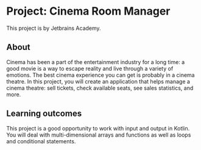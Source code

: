 # Project: Cinema Room Manager

This project is by Jetbrains Academy.

## About

Cinema has been a part of the entertainment industry for a long time: a good movie is a way to escape reality and live
through a variety of emotions. The best cinema experience you can get is probably in a cinema theatre. In this project,
you will create an application that helps manage a cinema theatre: sell tickets, check available seats, see sales
statistics, and more.

## Learning outcomes

This project is a good opportunity to work with input and output in Kotlin. You will deal with multi-dimensional arrays
and functions as well as loops and conditional statements.
